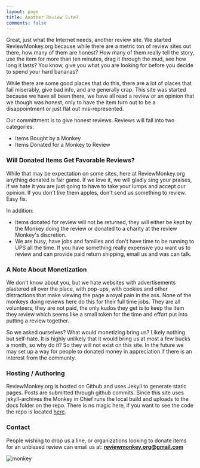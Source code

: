 ```yaml
---
layout: page
title: Another Review Site?
comments: false
---
```

Great, just what the Internet needs, another review site. We started ReviewMonkey.org because while there are a metric ton of review sites out there, how many of them are honest? How many of them really tell the story, use the item for more than ten minutes, drag it through the mud, see how long it lasts? You know, give you what you are looking for before you decide to spend your hard bananas? 

While there are some good places that do this, there are a lot of places that fail miserably, give bad info, and are generally crap.  This site was started because we have all been there, we have all read a review or an opinion that we though was honest, only to have the item turn out to be a disappointment or just flat out mis-represented.

Our committment is to give honest reviews.  Reviews will fall into two categories:

- Items Bought by a Monkey
- Items Donated for a Monkey to Review

### Will Donated Items Get Favorable Reviews?

While that may be expectation on some sites, here at ReviewMonkey.org anything donated is fair game.  If we love it, we will gladly sing your praises, if we hate it you are just going to have to take your lumps and accept our opinion.  If you don't like them apples, don't send us something to review. Easy fix.

In addition:

* Items donated for review will not be returned, they will either be kept by the Monkey doing the review or donated to a charity at the review Monkey's discretion. 
* We are busy, have jobs and families and don't have time to be running to UPS all the time. If you have something really expensive you want us to review and can provide paid return shipping, email us and was can talk.

### A Note About Monetization

We don't know about you, but we hate websites with advertisements plastered all over the place, with pop-ups, with cookies and other distractions that make viewing the page a royal pain in the ass. None of the monkeys doing reviews here do this for their full time jobs. They are all volunteers, they are not paid, the only kudos they get is to keep the item they review which seems like a small token for the time and effort put into putting a review together.

So we asked ourselves? What would monetizing bring us? Likely nothing but self-hate.  It is highly unlikely that it would bring us at most a few bucks a month, so why do it?  So they will not exist on this site.  In the future we may set up a way for people to donated money in appreciation if there is an interest from the communty.

### Hosting / Authoring

ReviewMonkey.org is hosted on Github and uses Jekyll to generate static pages.  Posts are submitted through github commits. Since this site uses jekyll-archives the Monkey in Chief runs the local build and uploads to the docs folder on the repo. There is no magic here, if you want to see the code the repo is located [here](https://github.com/reviewmonkeyrepo/reviewmonkey).

### Contact

People wishing to drop us a line, or organizations looking to donate items for an unbiased review can email us at: **reviewmonkey.org@gmail.com**

![monkey]({{site.baseurl}}/assets/images/monkey-jonny-doomsday.png) <!-- {: .shadow} -->


